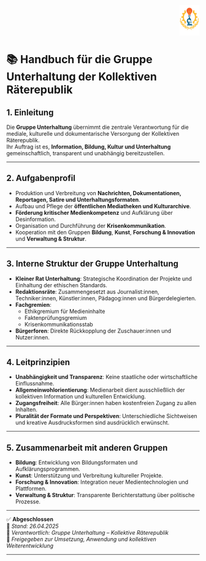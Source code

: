 <p align="right">
  <img src="https://raw.githubusercontent.com/hades-dux/Kollektive-Raeterepublik/main/Meta_und_Systemstruktur/logo_offiziell.png" alt="Logo der Kollektiven Räterepublik" height="80">
</p>

<!--
Autor: Fabio Weidner
Version: 1.0
Sektion: Unterhaltung
Veröffentlichung: April 2025
-->

# 📚 Handbuch für die Gruppe Unterhaltung der Kollektiven Räterepublik

## 1. Einleitung

Die **Gruppe Unterhaltung** übernimmt die zentrale Verantwortung für die mediale, kulturelle und dokumentarische Versorgung der Kollektiven Räterepublik.  
Ihr Auftrag ist es, **Information, Bildung, Kultur und Unterhaltung** gemeinschaftlich, transparent und unabhängig bereitzustellen.

---

## 2. Aufgabenprofil

- Produktion und Verbreitung von **Nachrichten, Dokumentationen, Reportagen, Satire und Unterhaltungsformaten**.
- Aufbau und Pflege der **öffentlichen Mediatheken und Kulturarchive**.
- **Förderung kritischer Medienkompetenz** und Aufklärung über Desinformation.
- Organisation und Durchführung der **Krisenkommunikation**.
- Kooperation mit den Gruppen **Bildung**, **Kunst**, **Forschung & Innovation** und **Verwaltung & Struktur**.

---

## 3. Interne Struktur der Gruppe Unterhaltung

- **Kleiner Rat Unterhaltung**: Strategische Koordination der Projekte und Einhaltung der ethischen Standards.
- **Redaktionsräte**: Zusammengesetzt aus Journalist:innen, Techniker:innen, Künstler:innen, Pädagog:innen und Bürgerdelegierten.
- **Fachgremien**:
  - Ethikgremium für Medieninhalte
  - Faktenprüfungsgremium
  - Krisenkommunikationsstab
- **Bürgerforen**: Direkte Rückkopplung der Zuschauer:innen und Nutzer:innen.

---

## 4. Leitprinzipien

- **Unabhängigkeit und Transparenz**: Keine staatliche oder wirtschaftliche Einflussnahme.
- **Allgemeinwohlorientierung**: Medienarbeit dient ausschließlich der kollektiven Information und kulturellen Entwicklung.
- **Zugangsfreiheit**: Alle Bürger:innen haben kostenfreien Zugang zu allen Inhalten.
- **Pluralität der Formate und Perspektiven**: Unterschiedliche Sichtweisen und kreative Ausdrucksformen sind ausdrücklich erwünscht.

---

## 5. Zusammenarbeit mit anderen Gruppen

- **Bildung**: Entwicklung von Bildungsformaten und Aufklärungsprogrammen.
- **Kunst**: Unterstützung und Verbreitung kultureller Projekte.
- **Forschung & Innovation**: Integration neuer Medientechnologien und Plattformen.
- **Verwaltung & Struktur**: Transparente Berichterstattung über politische Prozesse.

---

✅ **Abgeschlossen**  
📅 *Stand: 26.04.2025*  
🏩 *Verantwortlich: Gruppe Unterhaltung – Kollektive Räterepublik*  
🔐 *Freigegeben zur Umsetzung, Anwendung und kollektiven Weiterentwicklung*

---
